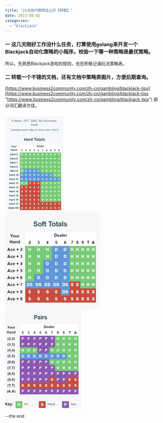 ```yaml
---
title: "21点技巧算牌法公开【转载】"
date: 2023-08-02
categories: 
  - "blackjack"
---
```


### 一 这几天刚好工作没什么任务，打算使用golang来开发一个Blackjack自动化策略的小程序。校验一下哪一种策略是最优策略。

所以，先熟悉Blackjack游戏的规则，也在积极记诵玩法策略表。

### 二 转载一个不错的文档，还有文档中策略表图片，方便后期查询。

[https://www.business2community.com/zh-cn/gambling/blackjack-tips](https://www.business2community.com/zh-cn/gambling/blackjack-tips "https://www.business2community.com/zh-cn/gambling/blackjack-tips") 部分词汇翻译欠佳。

![](https://github.com/poker-x-studio/poker-x-studio.github.io/blob/main/images/hard.png) ![](https://github.com/poker-x-studio/poker-x-studio.github.io/blob/main/images/soft.png) ![](https://github.com/poker-x-studio/poker-x-studio.github.io/blob/master/images/splits.png)

\--the end
